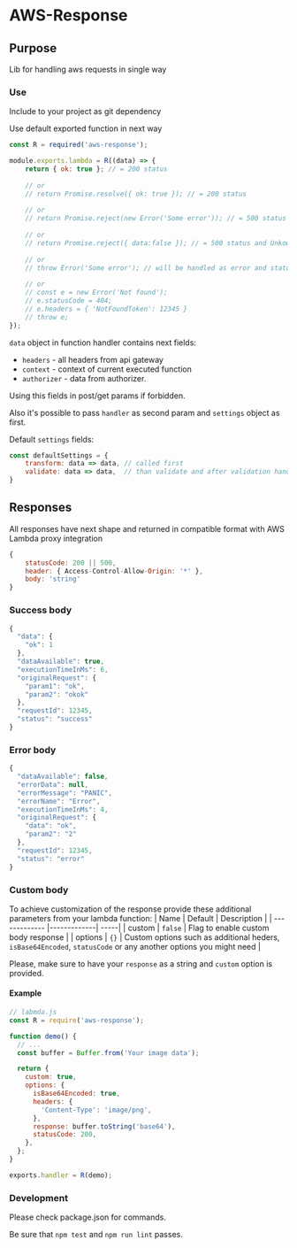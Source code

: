 # AWS-Response

## Purpose

Lib for handling aws requests in single way

### Use

Include to your project as git dependency

Use default exported function in next way

```javascript
const R = required('aws-response');

module.exports.lambda = R((data) => {
    return { ok: true }; // = 200 status
    
    // or
    // return Promise.resolve({ ok: true }); // = 200 status
    
    // or
    // return Promise.reject(new Error('Some error')); // = 500 status and correct errorMessage
    
    // or
    // return Promise.reject({ data:false }); // = 500 status and UnkownError name and message
    
    // or
    // throw Error('Some error'); // will be handled as error and status = 500
    
    // or
    // const e = new Error('Not found');
    // e.statusCode = 404;
    // e.headers = { 'NotFoundToken': 12345 }
    // throw e;
});
```

`data` object in function handler contains next fields:
- `headers` - all headers from api gateway
- `context` - context of current executed function
- `authorizer` - data from authorizer.

Using this fields in post/get params if forbidden.

Also it's possible to pass `handler` as second param and `settings` object as first.

Default `settings` fields:

```javascript
const defaultSettings = {
    transform: data => data, // called first 
    validate: data => data,  // than validate and after validation handler is called
}
```

## Responses

All responses have next shape and returned in compatible format with AWS Lambda proxy integration

```javascript
{
    statusCode: 200 || 500,
    header: { Access-Control-Allow-Origin: '*' },
    body: 'string'
}
```

### Success body
 
```javascript
{
  "data": {
    "ok": 1
  }, 
  "dataAvailable": true, 
  "executionTimeInMs": 6, 
  "originalRequest": {
    "param1": "ok", 
    "param2": "okok"
  }, 
  "requestId": 12345, 
  "status": "success"
}
```

### Error body

```javascript
{
  "dataAvailable": false, 
  "errorData": null, 
  "errorMessage": "PANIC", 
  "errorName": "Error", 
  "executionTimeInMs": 4, 
  "originalRequest": {
    "data": "ok", 
    "param2": "2"
  }, 
  "requestId": 12345, 
  "status": "error"
}
```

### Custom body
To achieve customization of the response provide these additional parameters from your lambda function:
| Name        | Default           | Description  |
| ------------- |-------------| -----|
| custom     | `false` | Flag to enable custom body response |
| options      | `{}`      |   Custom options such as additional heders, `isBase64Encoded`, `statusCode` or any another options you might need |

Please, make sure to have your `response` as a string and `custom` option is provided.

#### Example

```javascript
// labmda.js
const R = require('aws-response');

function demo() {
  // ...
  const buffer = Buffer.from('Your image data');

  return {
    custom: true,
    options: {
      isBase64Encoded: true,
      headers: {
        'Content-Type': 'image/png',
      },
      response: buffer.toString('base64'),
      statusCode: 200,
    },
  };
}

exports.handler = R(demo);
```


### Development

Please check package.json for commands.

Be sure that `npm test` and `npm run lint` passes.
